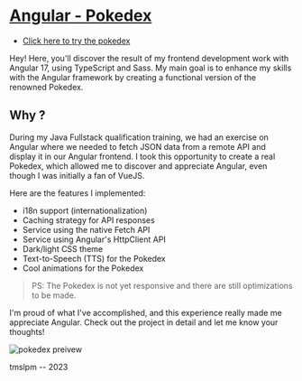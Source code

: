 # [Angular - Pokedex](https://tmslpm.github.io/angular-pokedex/en-US/#/)

- [Click here to try the pokedex](https://tmslpm.github.io/angular-pokedex/en-US/#/)

Hey! Here, you'll discover the result of my frontend development work with Angular 17,
using TypeScript and Sass. My main goal is to enhance my skills with the Angular
framework by creating a functional version of the renowned Pokedex.

## Why ?

During my Java Fullstack qualification training, we had an exercise
on Angular where we needed to fetch JSON data from a remote API and
display it in our Angular frontend. I took this opportunity to create
a real Pokedex, which allowed me to discover and appreciate Angular,
even though I was initially a fan of VueJS.

Here are the features I implemented:

- i18n support (internationalization)
- Caching strategy for API responses
- Service using the native Fetch API
- Service using Angular's HttpClient API
- Dark/light CSS theme
- Text-to-Speech (TTS) for the Pokedex
- Cool animations for the Pokedex

> PS: The Pokedex is not yet responsive and there are still optimizations to be made.

I'm proud of what I've accomplished, and this experience really made me appreciate Angular. Check out the project in detail and let me know your thoughts!

![pokedex preivew](/public/pokedex.png)

tmslpm -- 2023
